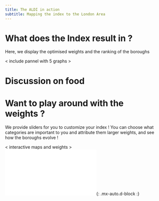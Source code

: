 ```yaml
---
title: The ALDI in action 
subtitle: Mapping the index to the London Area
---
```


# What does the Index result in ? 

Here, we display the optimised weights and the ranking of the boroughs 

< include pannel with 5 graphs >

# Discussion on food 

# Want to play around with the weights  ?

We provide sliders for you to customize your index ! You can choose what categories are important to you and attribute them larger weights, and see how the boroughs evolve !

< interactive maps and weights > 
![interactive_map](./assets/img/map.html){: .mx-auto.d-block :}
